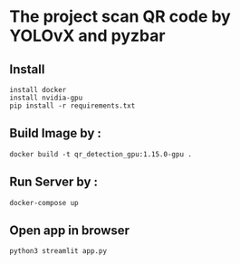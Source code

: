 # The project scan QR code by YOLOvX and pyzbar

## Install
	install docker
	install nvidia-gpu
	pip install -r requirements.txt
## Build Image by : 
	docker build -t qr_detection_gpu:1.15.0-gpu .
## Run Server by :
	docker-compose up
## Open app in browser
	python3 streamlit app.py